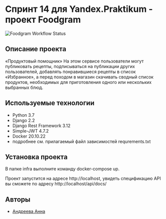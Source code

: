 # Спринт 14 для Yandex.Praktikum - проект Foodgram
![Foodgram Workflow Status](https://github.com/Anya-sl/foodgram-project-react/actions/workflows/foodgram_workflow.yml/badge.svg?branch=master&event=push)

## Описание проекта
«Продуктовый помощник»
На этом сервисе пользователи могут публиковать рецепты, подписываться на публикации других пользователей, добавлять понравившиеся рецепты в список «Избранное», а перед походом в магазин скачивать сводный список продуктов, необходимых для приготовления одного или нескольких выбранных блюд.

## Используемые технологии
* Python 3.7
* Django 2.2
* Django Rest Framework 3.12
* Simple-JWT 4.7.2
* Docker 20.10.22
* подробнее см. прилагаемый файл зависимостей requrements.txt

## Установка проекта

В папке infra выполните команду docker-compose up.

Проект запустится на адресе http://localhost, увидеть спецификацию API вы 
сможете по адресу http://localhost/api/docs/

## Авторы

* [Андреева Анна](https://github.com/Anya-sl/)